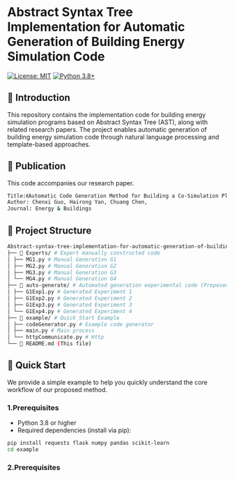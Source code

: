 # Abstract Syntax Tree Implementation for Automatic Generation of Building Energy Simulation Code

[![License: MIT](https://img.shields.io/badge/License-MIT-yellow.svg)](https://opensource.org/licenses/MIT)
[![Python 3.8+](https://img.shields.io/badge/Python-3.8%2B-blue.svg)](https://www.python.org/)
## 📖 Introduction
This repository contains the implementation code for building energy simulation programs based on Abstract Syntax Tree (AST), along with related research papers. The project enables automatic generation of building energy simulation code through natural language processing and template-based approaches.
## 📝 Publication
This code accompanies our research paper.
```bash
Title:《Automatic Code Generation Method for Building a Co-Simulation Platform Integrating Building Automatic Systems and EnergyPlus》
Author: Chenxi Guo, Hairong Yan, Chuang Chen, 
Journal: Energy & Buildings
```
## 📁 Project Structure
```bash
Abstract-syntax-tree-implementation-for-automatic-generation-of-building-energy-simulation-code/main/
├── 📁 Experts/ # Expert manually constructed code
│ ├── MG1.py # Manual Generation G1
│ ├── MG2.py # Manual Generation G2
│ ├── MG3.py # Manual Generation G3
│ └── MG4.py # Manual Generation G4
├── 📁 auto-generate/ # Automated generation experimental code (Proposed Method)
│ ├── G1Exp1.py # Generated Experiment 1
│ ├── G1Exp2.py # Generated Experiment 2
│ ├── G1Exp3.py # Generated Experiment 3
│ └── G1Exp4.py # Generated Experiment 4
├── 📁 example/ # Quick Start Example
│ ├── codeGenerator.py # Example code generator
│ ├── main.py # Main process
│ └── httpCommunicate.py # Http
└── 📄 README.md (This file)
```
## 🚀 Quick Start
We provide a simple example to help you quickly understand the core workflow of our proposed method.
### 1.Prerequisites
- Python 3.8 or higher
- Required dependencies (install via pip):

```bash
pip install requests flask numpy pandas scikit-learn
cd example
```
### 2.Prerequisites


